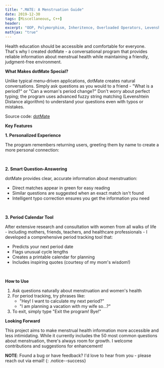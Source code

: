 ```yaml
---
title: ".MATE: A Menstruation Guide"
date: 2019-12-30
tags: [Miscellaneous, C++]
header:
excerpt: "OOP, Polymorphism, Inheritence, Overloaded Operators, Levenshtein Distance"
mathjax: "true"
---
```

Health education should be accessible and comfortable for everyone. That's why I created dotMate - a conversational program that provides reliable information about menstrual health while maintaining a friendly, judgment-free environment.

**What Makes dotMate Special?**

Unlike typical menu-driven applications, dotMate creates natural conversations. Simply ask questions as you would to a friend - "What is a period?" or "Can a woman's period change?" Don't worry about perfect typing; the program uses advanced fuzzy string matching (Levenshtein Distance algorithm) to understand your questions even with typos or mistakes.

Source code: [dotMate](https://github.com/opendatasurgeon/dotMate)


**Key Features**

**1. Personalized Experience**

  The program remembers returning users, greeting them by name to create a more personal connection:

<img src="{{ site.url }}{{ site.baseurl }}/images/dotmate/welcome_screen.png" alt="">

<img src="{{ site.url }}{{ site.baseurl }}/images/dotmate/name_new.png" alt="">

<img src="{{ site.url }}{{ site.baseurl }}/images/dotmate/returned_user.png" alt="">

**2. Smart Question-Answering**

  dotMate provides clear, accurate information about menstruation:
- Direct matches appear in green for easy reading
- Similar questions are suggested when an exact match isn't found
- Intelligent typo correction ensures you get the information you need

<img src="{{ site.url }}{{ site.baseurl }}/images/dotmate/green_questions.png" alt="">

<img src="{{ site.url }}{{ site.baseurl }}/images/dotmate/yellow_questions.png" alt="">

<img src="{{ site.url }}{{ site.baseurl }}/images/dotmate/string_adjusted.png" alt="">

<img src="{{ site.url }}{{ site.baseurl }}/images/dotmate/string_adjusted_green.png" alt="">

**3. Period Calendar Tool**

  After extensive research and consultation with women from all walks of life - including mothers, friends, teachers, and healthcare professionals - I developed a comprehensive period tracking tool that:

- Predicts your next period date
- Flags unusual cycle lengths
- Creates a printable calendar for planning
- Includes inspiring quotes (courtesy of my mom's wisdom!)

<img src="{{ site.url }}{{ site.baseurl }}/images/dotmate/calendar_warn.png" alt="">

<img src="{{ site.url }}{{ site.baseurl }}/images/dotmate/calculate_exit.png" alt="">

<img src="{{ site.url }}{{ site.baseurl }}/images/dotmate/calendar.png" alt="">

**How to Use**

1. Ask questions naturally about menstruation and women's health
2. For period tracking, try phrases like:
   - "Hey! I want to calculate my next period?"
   - "I am planning a vacation with my wife so...?"
3. To exit, simply type "Exit the program! Bye!"

**Looking Forward**

This project aims to make menstrual health information more accessible and less intimidating. While it currently includes the 50 most common questions about menstruation, there's always room for growth. I welcome contributions and suggestions for enhancement!

**NOTE**: Found a bug or have feedback? I'd love to hear from you - please reach out via email!
{: .notice--success}
